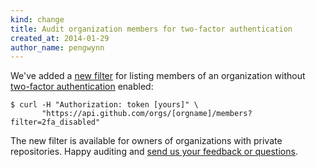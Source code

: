 ```yaml
---
kind: change
title: Audit organization members for two-factor authentication
created_at: 2014-01-29
author_name: pengwynn
---
```


We've added a [new filter][filter] for listing members of an organization without
[two-factor authentication][2fa-blog] enabled:


``` command-line
$ curl -H "Authorization: token [yours]" \
       "https://api.github.com/orgs/[orgname]/members?filter=2fa_disabled"
```

The new filter is available for owners of organizations with private
repositories. Happy auditing and [send us your feedback or questions][contact].

[filter]: /v3/orgs/members/#audit-two-factor-auth
[2fa-blog]: https://github.com/blog/1614-two-factor-authentication
[contact]: https://github.com/contact?form[subject]=API+2FA+filter

